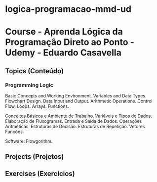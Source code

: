 # logica-programacao-mmd-ud

<h1>  Course - Aprenda Lógica da Programação Direto ao Ponto - Udemy - Eduardo Casavella</h1>

<h2>Topics (Conteúdo)</h2>

<h3>Programming Logic</h3>

<p>Basic Concepts and Working Environment. Variables and Data Types. Flowchart Design. Data Input and Output. Arithmetic Operations. Control Flow. Loops. Arrays. Functions.</p>

<p>Conceitos Básicos e Ambiente de Trabalho. Variáveis e Tipos de Dados. Elaboração de Fluxogramas. Entrada e Saída de Dados. Operações Aritméticas. Estruturas de Decisão. Estruturas de Repetição. Vetores Funções.</p>

<p>Software: Flowgorithm.</p>

<h2>Projects (Projetos)</h2>

<!-- <ul>
<li><a href="" target="_blank"></a></li>
</ul> -->

<h2>Exercises (Exercícios)</h2>

<!-- <ul>
<li><a href="" target="_blank"></a></li>
</ul> -->
